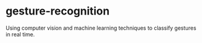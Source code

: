# gesture-recognition
Using computer vision and machine learning techniques to classify gestures in real time.
